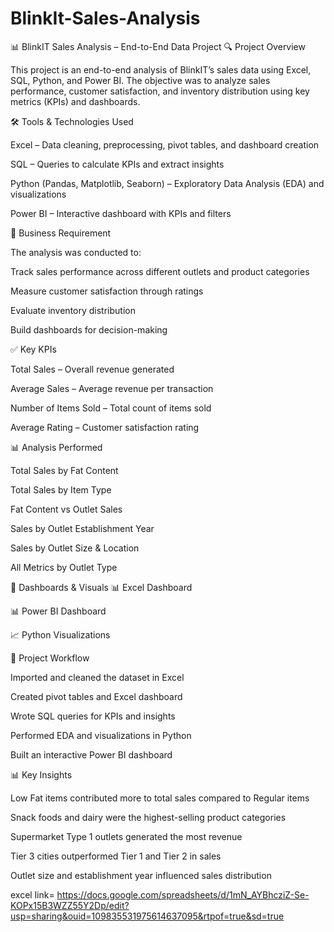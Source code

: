 # BlinkIt-Sales-Analysis
📊 BlinkIT Sales Analysis – End-to-End Data Project
🔍 Project Overview

This project is an end-to-end analysis of BlinkIT’s sales data using Excel, SQL, Python, and Power BI.
The objective was to analyze sales performance, customer satisfaction, and inventory distribution using key metrics (KPIs) and dashboards.

🛠 Tools & Technologies Used

Excel – Data cleaning, preprocessing, pivot tables, and dashboard creation

SQL – Queries to calculate KPIs and extract insights

Python (Pandas, Matplotlib, Seaborn) – Exploratory Data Analysis (EDA) and visualizations

Power BI – Interactive dashboard with KPIs and filters

📂 Business Requirement

The analysis was conducted to:

Track sales performance across different outlets and product categories

Measure customer satisfaction through ratings

Evaluate inventory distribution

Build dashboards for decision-making

✅ Key KPIs

Total Sales – Overall revenue generated

Average Sales – Average revenue per transaction

Number of Items Sold – Total count of items sold

Average Rating – Customer satisfaction rating

📊 Analysis Performed

Total Sales by Fat Content

Total Sales by Item Type

Fat Content vs Outlet Sales

Sales by Outlet Establishment Year

Sales by Outlet Size & Location

All Metrics by Outlet Type

📸 Dashboards & Visuals
📊 Excel Dashboard

📊 Power BI Dashboard

📈 Python Visualizations

📁 Project Workflow

Imported and cleaned the dataset in Excel

Created pivot tables and Excel dashboard

Wrote SQL queries for KPIs and insights

Performed EDA and visualizations in Python

Built an interactive Power BI dashboard

📊 Key Insights

Low Fat items contributed more to total sales compared to Regular items

Snack foods and dairy were the highest-selling product categories

Supermarket Type 1 outlets generated the most revenue

Tier 3 cities outperformed Tier 1 and Tier 2 in sales

Outlet size and establishment year influenced sales distribution


excel link=  https://docs.google.com/spreadsheets/d/1mN_AYBhcziZ-Se-KOPx15B3WZZ55Y2Dp/edit?usp=sharing&ouid=109835531975614637095&rtpof=true&sd=true





